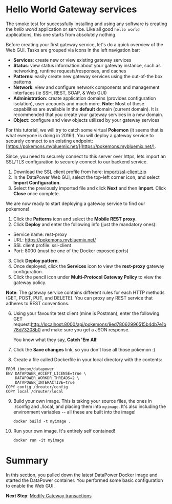 # Hello World Gateway services

The smoke test for successfully installing and using any software is creating the *hello world* application or service. Like all good `hello world` applications, this one starts from absolutely nothing.

Before creating your first gateway service, let's do a quick overview of the Web GUI. Tasks are grouped via icons in the left navigation bar:

 * __Services__: create new or view existing gateway services
 * __Status__: view status information about your gateway instance, such as networking, runtime requests/responses, and caches
 * __Patterns__: easily create new gateway services using the out-of-the box patterns
 * __Network__: view and configure network components and management interfaces (ie SSH, REST, SOAP, & Web GUI)
 * __Administration__: create application domains (provides configuration isolation), user accounts and much more. 
 	__Note__: Most of these capabilities are available in the __default__ domain (current domain). It is recommended that you create your gateway services in a new domain.
 * __Object__: configure and view objects utilized by your gateway services   

For this tutorial, we will try to catch some virtual __Pokemon__ (it seems that is what everyone is doing in 2016!). You will deploy a gateway service to securely connect to an existing endpoint: [https://pokemons.mybluemix.net/](https://pokemons.mybluemix.net/).

Since, you need to securely connect to this server over https, lets import an SSL/TLS configuration to securely connect to our backend service.

1. Download the SSL client profile from here: [import/ssl-client.zip](import/ssl-client.zip)
2. In the DataPower Web GUI, select the top-left corner icon, and select **Import Configuration**.
3. Select the previously imported file and click **Next** and then **Import**. Click **Close** once complete.

We are now ready to start deploying a gateway service to find our pokemons! 

1. Click the __Patterns__ icon and select the **Mobile REST proxy**.
2. Click **Deploy** and enter the following info (just the mandatory ones):
 - Service name: rest-proxy
 - URL: https://pokemons.mybluemix.net/
 - SSL client profile: ssl-client 
 - Port: 8000 (must be one of the Docker exposed ports)
3. Click **Deploy pattern**.
4. Once deployed, click the __Services__ icon to view the __rest-proxy__ gateway configuration.
5. Click the pencil icon under __Multi-Protocol Gateway Policy__ to view the gateway policy. 
	
**Note**: The gateway service contains different rules for each HTTP methods (GET, POST, PUT, and DELETE). You can proxy any REST service that adheres to REST conventions. 

6. Using your favourite test client (mine is Postman), enter the following GET request:[http://localhost:8000/api/pokemons/9ed78062996515b4db7e1b78d73208b0](http://localhost:8000/api/pokemons/9ed78062996515b4db7e1b78d73208b0) and make sure you get a JSON response. 

	You know what they say, __Catch 'Em All__!

7. Click the __Save changes__ link, so you don't lose all those pokemon :)

8. Create a file called Dockerfile in your local directory with the contents:
```
FROM ibmcom/datapower
ENV DATAPOWER_ACCEPT_LICENSE=true \
    DATAPOWER_WORKDR_THREADS=2 \
    DATAPOWER_INTERACTIVE=true
COPY config /drouter/config
COPY local /drouter/local
```

9. Build your own image. This is taking your source files, the ones in ./config and ./local, and placing them into `myimage`. It's also including the environment variables -- all these are built into the image!

	`docker build -t myimage .`

10. Run your own image. It's entirely self contained!  
	
	`docker run -it myimage` 

# Summary

In this section, you pulled down the latest DataPower Docker image and started the DataPower container. You performed some basic configuration to enable the Web GUI.

**Next Step**: [Modify Gateway transactions ](gatewayscript-101.md)
